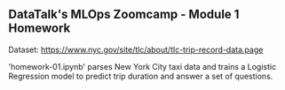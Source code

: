 ## DataTalk's MLOps Zoomcamp - Module 1 Homework

Dataset: https://www.nyc.gov/site/tlc/about/tlc-trip-record-data.page

'homework-01.ipynb' parses New York City taxi data and trains a Logistic Regression model to predict trip duration and answer a set of questions.  
